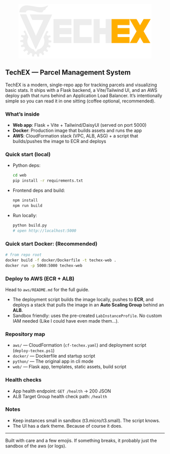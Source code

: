 <p align="center">
  <img src="web/assets/TechEX_dark.png" alt="TechEX Logo" width="420" />
</p>

## TechEX — Parcel Management System

TechEX is a modern, single-repo app for tracking parcels and visualizing basic stats. It ships with a Flask backend, a Vite/Tailwind UI, and an AWS deploy path that runs behind an Application Load Balancer. It’s intentionally simple so you can read it in one sitting (coffee optional, recommended).

### What’s inside
- **Web app**: Flask + Vite + Tailwind/DaisyUI (served on port 5000)
- **Docker**: Production image that builds assets and runs the app
- **AWS**: CloudFormation stack (VPC, ALB, ASG) + a script that builds/pushes the image to ECR and deploys

### Quick start (local)

- Python deps:
  ```bash
  cd web
  pip install -r requirements.txt
  ```
- Frontend deps and build: 
  ```bash
  npm install
  npm run build
  ```
- Run locally:
  ```bash
  python build.py
  # open http://localhost:5000
  ```

### Quick start Docker: (Recommended)

```bash
# from repo root
docker build -f docker/Dockerfile -t techex-web .
docker run -p 5000:5000 techex-web
```
### Deploy to AWS (ECR + ALB)
Head to `aws/README.md` for the full guide.
- The deployment script builds the image locally, pushes to **ECR**, and deploys a stack that pulls the image in an **Auto Scaling Group** behind an **ALB**.
- Sandbox friendly: uses the pre-created `LabInstanceProfile`. No custom IAM needed (Like I could have even made them...).

### Repository map
- `aws/` — CloudFormation (`cf-techex.yaml`) and deployment script (`deploy-techex.ps1`)
- `docker/` — Dockerfile and startup script
- `python/` — The original app in cli mode
- `web/` — Flask app, templates, static assets, build script

### Health checks
- App health endpoint: `GET /health` → 200 JSON
- ALB Target Group health check path: `/health`

### Notes
- Keep instances small in sandbox (t3.micro/t3.small). The script knows.
- The UI has a dark theme. Because of course it does.

---
Built with care and a few emojis. If something breaks, it probably just the sandbox of the aws (or logs).